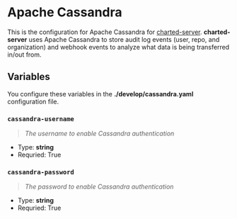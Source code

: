 # Apache Cassandra
This is the configuration for Apache Cassandra for [charted-server](https://charts.noelware.org). **charted-server** uses Apache Cassandra to store audit log events (user, repo, and organization) and webhook events to analyze what data is being transferred in/out from.

## Variables
You configure these variables in the **./develop/cassandra.yaml** configuration file.

### `cassandra-username`
> *The username to enable Cassandra authentication*

- Type: **string**
- Requried: True

### `cassandra-password`
> *The password to enable Cassandra authentication*

- Type: **string**
- Requried: True
